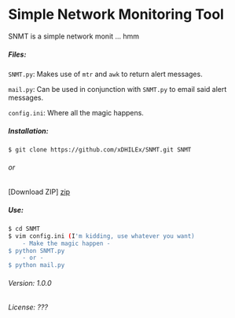 # Simple Network Monitoring Tool

SNMT is a simple network monit ... hmm

##### Files:
`SNMT.py`: Makes use of `mtr` and `awk` to return alert messages.

`mail.py`: Can be used in conjunction with `SNMT.py` to email said alert messages.

`config.ini`: Where all the magic happens.


##### Installation:

```sh
$ git clone https://github.com/xDHILEx/SNMT.git SNMT
```
###### or

[Download ZIP] [zip]

##### Use:
```sh
$ cd SNMT
$ vim config.ini (I'm kidding, use whatever you want)
    - Make the magic happen -
$ python SNMT.py
    - or -
$ python mail.py
```

###### Version: 1.0.0
###### License: ???



   [zip]: <https://github.com/xDHILEx/SNMT/archive/master.zip>
